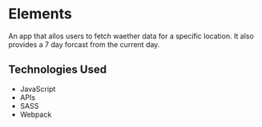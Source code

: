 # Elements
An app that allos users to fetch waether data for a specific location. It also provides a 7 day forcast from the current day.

## Technologies Used
- JavaScript
- APIs
- SASS
- Webpack